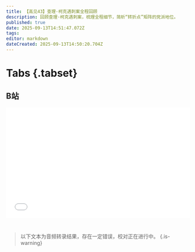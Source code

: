 ```yaml
---
title: 【高见43】查理·柯克遇刺案全程回顾
description: 回顾查理·柯克遇刺案，梳理全程细节，简析“转折点”矩阵的党派地位。
published: true
date: 2025-09-13T14:51:47.072Z
tags: 
editor: markdown
dateCreated: 2025-09-13T14:50:20.704Z
---
```


# Tabs {.tabset}

## B站

<div style="position: relative; padding: 30% 45%;">
<iframe style="position: absolute; width: 100%; height: 100%; left: 0; top: 0;" src="//player.bilibili.com/player.html?&bvid=BV1BxpEzoEXN&page=1&as_wide=1&high_quality=1&danmaku=1&autoplay=0" scrolling="no" border="0" frameborder="no" framespacing="0" allowfullscreen="true"></iframe>
</div>

#

> 以下文本为音频转录结果，存在一定错误，校对正在进行中。
{.is-warning}

